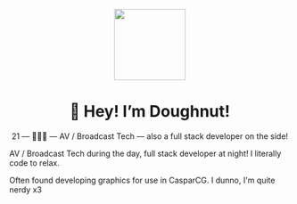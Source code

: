 <p align="center"><img style="width: 128px; height: 128px;" src="https://user-images.githubusercontent.com/22278710/160307482-5cba089f-70f1-4631-b232-fe3d644b3af5.jpeg"></p>
<h1 align="center">👋 Hey! I’m Doughnut!</h1>
<p align="center">21 — 🏳️‍🌈🐺 — AV / Broadcast Tech — also a full stack developer on the side!</p>

AV / Broadcast Tech during the day, full stack developer at night! I literally code to relax.

Often found developing graphics for use in CasparCG. I dunno, I'm quite nerdy x3
<!---
DoughnutWuff/DoughnutWuff is a ✨ special ✨ repository because its `README.md` (this file) appears on your GitHub profile.
You can click the Preview link to take a look at your changes.
--->
